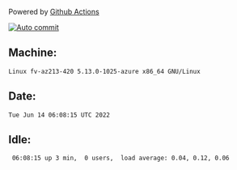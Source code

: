 Powered by [Github Actions](https://github.com/features/actions)

[![Auto commit](https://github.com/gyfary/workstation/workflows/Auto%20commit/badge.svg)](https://github.com/gyfary/workstation/actions?query=workflow%3A%22Auto+commit%22)

## Machine:
```
Linux fv-az213-420 5.13.0-1025-azure x86_64 GNU/Linux
```
## Date:
```
Tue Jun 14 06:08:15 UTC 2022
```
## Idle:
```
 06:08:15 up 3 min,  0 users,  load average: 0.04, 0.12, 0.06
```
